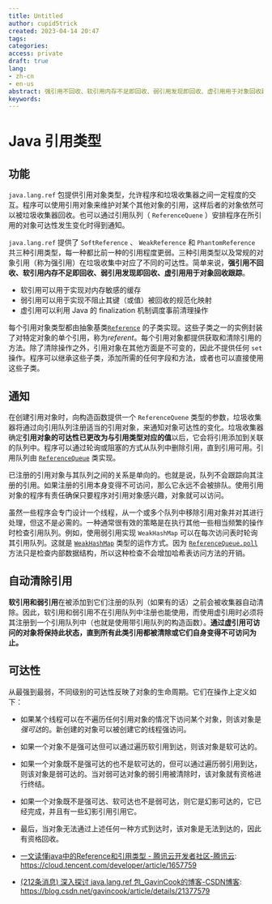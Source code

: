 ```yaml
---
title: Untitled
author: cupid5trick
created: 2023-04-14 20:47
tags: 
categories: 
access: private
draft: true
lang:
- zh-cn
- en-us
abstract: 强引用不回收、软引用内存不足即回收、弱引用发现即回收、虚引用用于对象回收跟踪
keywords:
---
```

# Java 引用类型
## 功能

`java.lang.ref` 包提供引用对象类型，允许程序和垃圾收集器之间一定程度的交互。程序可以使用引用对象来维护对某个其他对象的引用，这样后者的对象依然可以被垃圾收集器回收。也可以通过引用队列（ `ReferenceQuene` ）安排程序在所引用的对象可达性发生变化时得到通知。

`java.lang.ref` 提供了 `SoftReference` 、 `WeakReference` 和 `PhantomReference` 共三种引用类型，每一种都比前一种的引用程度更弱。三种引用类型以及常规的对象引用（称为强引用）在垃圾收集中对应了不同的可达性。简单来说，**强引用不回收、软引用内存不足即回收、弱引用发现即回收、虚引用用于对象回收跟踪**。

- 软引用可以用于实现对内存敏感的缓存
- 弱引用可以用于实现不阻止其键（或值）被回收的规范化映射
- 虚引用可以利用 Java 的 finalization 机制调度事前清理操作

每个引用对象类型都由抽象基类[`Reference`]( https://docs.oracle.com/javase/7/docs/api/java/lang/ref/Reference.html) 的子类实现。这些子类之一的实例封装了对特定对象的单个引用，称为*referent*。每个引用对象都提供获取和清除引用的方法。除了清除操作之外，引用对象在其他方面是不可变的，因此不提供任何 `set` 操作。程序可以继承这些子类，添加所需的任何字段和方法，或者也可以直接使用这些子类。

## 通知

在创建引用对象时，向构造函数提供一个 `ReferenceQuene` 类型的参数，垃圾收集器将通过向引用队列注册适当的引用对象，来通知对象可达性的变化。垃圾收集器确定**引用对象的可达性已更改为与引用类型对应的值**以后，它会将引用添加到关联的队列中。程序可以通过轮询或阻塞的方式从队列中删除引用，直到引用可用。引用队列由 [`ReferenceQueue`](https://docs.oracle.com/javase/7/docs/api/java/lang/ref/ReferenceQueue.html "class in java.lang.ref") 类实现。 

已注册的引用对象与其队列之间的关系是单向的。也就是说，队列不会跟踪向其注册的引用。如果注册的引用本身变得不可访问，那么它永远不会被排队。使用引用对象的程序有责任确保只要程序对引用对象感兴趣，对象就可以访问。

虽然一些程序会专门设计一个线程，从一个或多个队列中移除引用对象并对其进行处理，但这不是必需的。一种通常很有效的策略是在执行其他一些相当频繁的操作时检查引用队列。例如，使用弱引用实现 `WeakHashMap` 可以在每次访问表时轮询其引用队列。这就是 [`WeakHashMap`]( https://docs.oracle.com/javase/7/docs/api/java/util/WeakHashMap.html "class in java.util") 类型的运作方式。因为  [`ReferenceQueue.poll`](https://docs.oracle.com/javase/7/docs/api/java/lang/ref/ReferenceQueue.html#poll()) 方法只是检查内部数据结构，所以这种检查不会增加哈希表访问方法的开销。

## 自动清除引用

**软引用和弱引用**在被添加到它们注册的队列（如果有的话）之前会被收集器自动清除。因此，软引用和弱引用不在引用队列中注册也能使用，而使用虚引用时必须将其注册到一个引用队列中（也就是使用带引用队列的构造函数）。**通过虚引用可访问的对象将保持此状态，直到所有此类引用都被清除或它们自身变得不可访问为止。**

## 可达性

从最强到最弱，不同级别的可达性反映了对象的生命周期。它们在操作上定义如下：

-   如果某个线程可以在不遍历任何引用对象的情况下访问某个对象，则该对象是*强可达*的。新创建的对象可以被创建它的线程强访问。
-   如果一个对象不是强可达但可以通过遍历软引用到达，则该对象是软可达的。
-   如果一个对象既不是强可达的也不是软可达的，但可以通过遍历弱引用到达，则该对象是弱可达的。当对弱可达对象的弱引用被清除时，该对象就有资格进行终结。
-   如果一个对象既不是强可达、软可达也不是弱可达，则它是幻影可达的，它已经完成，并且有一些幻影引用引用它。
-   最后，当对象无法通过上述任何一种方式到达时，该对象是无法到达的，因此有资格回收。


- [一文读懂java中的Reference和引用类型 - 腾讯云开发者社区-腾讯云](https://cloud.tencent.com/developer/article/1657759): <https://cloud.tencent.com/developer/article/1657759>

- [(212条消息) 深入探讨 java.lang.ref 包_GavinCook的博客-CSDN博客](https://blog.csdn.net/gavincook/article/details/21377579): <https://blog.csdn.net/gavincook/article/details/21377579>

